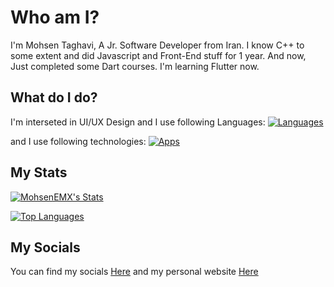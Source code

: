 # Who am I?
I'm Mohsen Taghavi, A Jr. Software Developer from Iran.
I know C++ to some extent and did Javascript and Front-End stuff for 1 year. And now, Just completed some Dart courses. I'm learning Flutter now.
## What do I do?
I'm interseted in UI/UX Design and I use following Languages:
[![Languages](https://skillicons.dev/icons?i=cpp,md,html,css,js,dart,flutter&theme=dark)](#)



and I use following technologies:
[![Apps](https://skillicons.dev/icons?i=discord,ps,pr,arduino,github,unity,vscode,visualstudio&theme=dark)](#)

## My Stats
<a href="http://www.github.com/MohsenEMX"><img src="https://github-readme-stats.vercel.app/api?username=MohsenEMX&show_icons=true&hide=&count_private=true&title_color=0891b2&text_color=ffffff&icon_color=ffffff&bg_color=1c1917&hide_border=true&show_icons=true" alt="MohsenEMX's Stats" /></a>



<a href="https://github.com/MohsenEMX" align="left"><img src="https://github-readme-stats.vercel.app/api/top-langs/?username=MohsenEMX&langs_count=10&title_color=0891b2&text_color=ffffff&icon_color=ffffff&bg_color=1c1917&hide_border=true&locale=en&custom_title=Top%20%Languages" alt="Top Languages" /></a>
## My Socials
You can find my socials [Here](https://s.nashef.ir/?u=social) and my personal website [Here](https://en.mohsentaghavi.ir)
